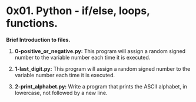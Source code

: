 # 0x01. Python - if/else, loops, functions.

**Brief Introduction to files.**

1. **0-positive_or_negative.py:** This program will assign a random signed number to the variable number each time it is executed.

2. **1-last_digit.py:** This program will assign a random signed number to the variable number each time it is executed.

3. **2-print_alphabet.py:** Write a program that prints the ASCII alphabet, in lowercase, not followed by a new line.